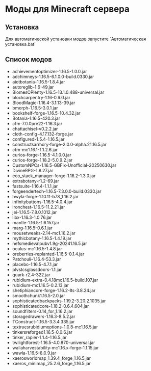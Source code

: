 # Моды для Minecraft сервера 
 
## Установка 
Для автоматической установки модов запустите \`Автоматическая установка.bat\` 
 
## Список модов 
- achievementoptimizer-1.16.5-1.0.0.jar 
- adchimneys-1.16.5-6.1.0.0-build.0330.jar 
- aiotbotania-1.16.5-1.8.4.jar 
- autoreglib-1.6-49.jar 
- BiomesOPlenty-1.16.5-13.1.0.488-universal.jar 
- blockcarpentry-1.16-0.6.0.jar 
- BloodMagic-1.16.4-3.1.13-39.jar 
- bmorph-1.16.5-3.0.1.jar 
- bookshelf-forge-1.16.5-10.4.32.jar 
- Botania-1.16.5-420.3.jar 
- cfm-7.0.0pre22-1.16.3.jar 
- chattachisel-v0.2.2.jar 
- cloth-config-4.17.132-forge.jar 
- configured-1.5.4-1.16.5.jar 
- constructsarmory-forge-2.0.0-alpha.21.16.5.jar 
- ctm-mc1.16.1-1.1.2.6.jar 
- curios-forge-1.16.5-4.1.0.0.jar 
- curios-forge-1.18.2-5.0.9.2.jar 
- CustomNPCs-1.16.5-GBFix-Unofficial-20250630.jar 
- DivineRPG-1.8.27.jar 
- eco_stack_manager-forge-1.18.2-1.3.0.jar 
- extrabotany-r1.2-69.jar 
- fastsuite-1.16.4-1.1.1.jar 
- forgeendertech-1.16.5-7.3.0.0-build.0330.jar 
- hwyla-forge-1.10.11-b78_1.16.2.jar 
- infinitybuttons-1.16.5-4.0.4.jar 
- ironchest-1.16.5-11.2.21.jar 
- jei-1.16.5-7.8.0.1012.jar 
- libx-1.16.3-1.0.76.jar 
- mantle-1.16.5-1.6.157.jar 
- marg-1.16.5-0.6.1.jar 
- mousetweaks-2.14-mc1.16.2.jar 
- mythicbotany-1.16.5-1.4.19.jar 
- nefsmedievalpubv1.9g-20241.16.5.jar 
- oculus-mc1.16.5-1.4.8.jar 
- oreberries-replanted-1.16.5-0.1.4.jar 
- Patchouli-1.16.4-53.3.jar 
- placebo-1.16.5-4.7.1.jar 
- plvstcsglassdoors-1.1.jar 
- quark-r2.4-322.jar 
- rubidium-extra-0.4.18mc1.16.5-build.107.jar 
- rubidium-mc1.16.5-0.2.13.jar 
- shetiphiancore-forge-1.16.2-lts-3.8.24.jar 
- smoothchunk1.16.5-2.0.jar 
- sophisticatedbackpacks-1.19.2-3.20.2.1035.jar 
- sophisticatedcore-1.18.2-0.6.4.604.jar 
- soundfilters-0.14_for_1.16.2.jar 
- storagedrawers-1.16.3-8.5.2.jar 
- TConstruct-1.16.5-3.3.4.335.jar 
- textruesrubidiumoptions-1.0.8-mc1.16.5.jar 
- tinkersreforged1.16.5-0.0.6.jar 
- tinker_rapier-1.1.4-1.16.5.jar 
- twilightforest-1.16.5-4.0.870-universal.jar 
- wailaharvestability-mc1.16.x-forge-1.1.15.jar 
- wawla-1.16.5-8.0.9.jar 
- xaerosworldmap_1.39.4_forge_1.16.5.jar 
- xaeros_minimap_25.2.6_forge_1.16.5.jar 
